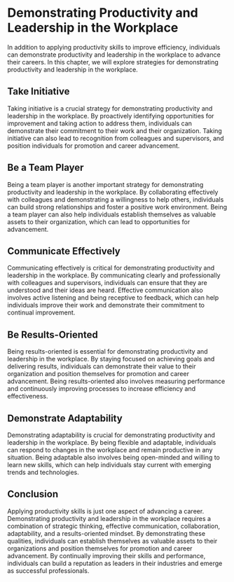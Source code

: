 # Demonstrating Productivity and Leadership in the Workplace

In addition to applying productivity skills to improve efficiency, individuals can demonstrate productivity and leadership in the workplace to advance their careers. In this chapter, we will explore strategies for demonstrating productivity and leadership in the workplace.

## Take Initiative

Taking initiative is a crucial strategy for demonstrating productivity and leadership in the workplace. By proactively identifying opportunities for improvement and taking action to address them, individuals can demonstrate their commitment to their work and their organization. Taking initiative can also lead to recognition from colleagues and supervisors, and position individuals for promotion and career advancement.

## Be a Team Player

Being a team player is another important strategy for demonstrating productivity and leadership in the workplace. By collaborating effectively with colleagues and demonstrating a willingness to help others, individuals can build strong relationships and foster a positive work environment. Being a team player can also help individuals establish themselves as valuable assets to their organization, which can lead to opportunities for advancement.

## Communicate Effectively

Communicating effectively is critical for demonstrating productivity and leadership in the workplace. By communicating clearly and professionally with colleagues and supervisors, individuals can ensure that they are understood and their ideas are heard. Effective communication also involves active listening and being receptive to feedback, which can help individuals improve their work and demonstrate their commitment to continual improvement.

## Be Results-Oriented

Being results-oriented is essential for demonstrating productivity and leadership in the workplace. By staying focused on achieving goals and delivering results, individuals can demonstrate their value to their organization and position themselves for promotion and career advancement. Being results-oriented also involves measuring performance and continuously improving processes to increase efficiency and effectiveness.

## Demonstrate Adaptability

Demonstrating adaptability is crucial for demonstrating productivity and leadership in the workplace. By being flexible and adaptable, individuals can respond to changes in the workplace and remain productive in any situation. Being adaptable also involves being open-minded and willing to learn new skills, which can help individuals stay current with emerging trends and technologies.

## Conclusion

Applying productivity skills is just one aspect of advancing a career. Demonstrating productivity and leadership in the workplace requires a combination of strategic thinking, effective communication, collaboration, adaptability, and a results-oriented mindset. By demonstrating these qualities, individuals can establish themselves as valuable assets to their organizations and position themselves for promotion and career advancement. By continually improving their skills and performance, individuals can build a reputation as leaders in their industries and emerge as successful professionals.
